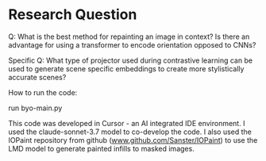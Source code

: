 

# Research Question

Q: What is the best method for repainting an image in context? Is there an advantage for using a transformer to encode orientation opposed to CNNs?

Specific Q: What type of projector used during contrastive learning can be used to generate scene specific embeddings to create more stylistically accurate scenes?

How to run the code:

run byo-main.py


This code was developed in Cursor - an AI integrated IDE environment. I used the claude-sonnet-3.7 model to co-develop the code. I also used the IOPaint repository from github (www.github.com/Sanster/IOPaint) to use the LMD model to generate painted infills to masked images.
